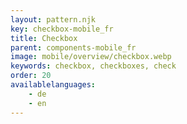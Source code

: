 ```yaml
---
layout: pattern.njk
key: checkbox-mobile_fr
title: Checkbox
parent: components-mobile_fr
image: mobile/overview/checkbox.webp
keywords: checkbox, checkboxes, check
order: 20
availablelanguages: 
    - de
    - en
---
```

